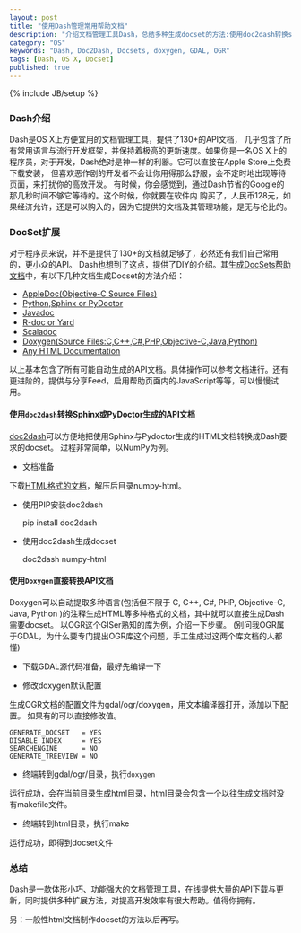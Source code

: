 ```yaml
---
layout: post
title: "使用Dash管理常用帮助文档"
description: "介绍文档管理工具Dash，总结多种生成docset的方法:使用doc2dash转换sphinx生成的python文档;直接使用doxygen生成docset"
category: "OS"
keywords: "Dash, Doc2Dash, Docsets, doxygen, GDAL, OGR"
tags: [Dash, OS X, Docset]
published: true
---
```

{% include JB/setup %}

### Dash介绍

Dash是OS X上方便宜用的文档管理工具，提供了130+的API文档，
几乎包含了所有常用语言与流行开发框架，并保持着极高的更新速度。如果你是一名OS X上的程序员，对于开发，Dash绝对是神一样的利器。它可以直接在Apple Store上免费下载安装，
但喜欢恶作剧的开发者不会让你用得那么舒服，会不定时地出现等待页面，来打扰你的高效开发。
有时候，你会感觉到，通过Dash节省的Google的那几秒时间不够它等待的。这个时候，你就要在软件内
购买了，人民币128元，如果经济允许，还是可以购入的，因为它提供的文档及其管理功能，是无与伦比的。

### DocSet扩展

对于程序员来说，并不是提供了130+的文档就足够了，必然还有我们自己常用的，更小众的API。
Dash也想到了这点，提供了DIY的介绍。其[生成DocSets帮助文档](http://kapeli.com/docsets)中，有以下几种文档生成Docset的方法介绍：

* [AppleDoc(Objective-C Source Files)](http://kapeli.com/docsets#objectivec)
* [Python,Sphinx or PyDoctor](http://kapeli.com/docsets#python)
* [Javadoc](http://kapeli.com/docsets#javadoc)
* [R-doc or Yard](http://kapeli.com/docsets#rdoc)
* [Scaladoc](http://kapeli.com/docsets#scaladoc)
* [Doxygen(Source Files:C,C++,C#,PHP,Objective-C,Java,Python)](http://kapeli.com/docsets#doxygen)
* [Any HTML Documentation](http://kapeli.com/docsets#dashDocset)

以上基本包含了所有可能自动生成的API文档。具体操作可以参考文档进行。还有更进阶的，提供与分享Feed，启用帮助页面内的JavaScript等等，可以慢慢试用。

#### 使用<code>doc2dash</code>转换Sphinx或PyDoctor生成的API文档

[doc2dash]()可以方便地把使用Sphinx与Pydoctor生成的HTML文档转换成Dash要求的docset。
过程非常简单，以NumPy为例。

* 文档准备

下载[HTML格式的文档](http://docs.scipy.org/doc/numpy/numpy-html-1.8.1.zip)，解压后目录numpy-html。

* 使用PIP安装doc2dash

    pip install doc2dash

* 使用doc2dash生成docset

    doc2dash numpy-html


#### 使用<code>Doxygen</code>直接转换API文档

Doxygen可以自动提取多种语言(包括但不限于 C, C++, C#, PHP, Objective-C, Java, Python )的注释生成HTML等多种格式的文档，其中就可以直接生成Dash需要docset。
以OGR这个GISer熟知的库为例，介绍一下步骤。
(别问我OGR属于GDAL，为什么要专门提出OGR库这个问题，手工生成过这两个库文档的人都懂)

* 下载GDAL源代码准备，最好先编译一下

* 修改doxygen默认配置

生成OGR文档的配置文件为gdal/ogr/doxygen，用文本编译器打开，添加以下配置。
如果有的可以直接修改值。

    GENERATE_DOCSET   = YES
    DISABLE_INDEX     = YES 
    SEARCHENGINE      = NO
    GENERATE_TREEVIEW = NO

* 终端转到gdal/ogr/目录，执行<code>doxygen</code>

运行成功，会在当前目录生成html目录，html目录会包含一个以往生成文档时没有makefile文件。

* 终端转到html目录，执行make

运行成功，即得到docset文件

### 总结

Dash是一款体形小巧、功能强大的文档管理工具，在线提供大量的API下载与更新，同时提供多种扩展方法，对提高开发效率有很大帮助。值得你拥有。

另：一般性html文档制作docset的方法以后再写。









[Dash]: http://kapeli.com/dash
[doc2dash]: https://pypi.python.org/pypi/doc2dash

